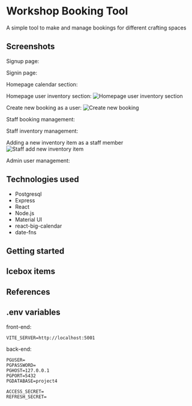 # Workshop Booking Tool

A simple tool to make and manage bookings for different crafting spaces

## Screenshots

Signup page:

Signin page:

Homepage calendar section:

Homepage user inventory section:
![Homepage user inventory section](https://github.com/kr222/sei-project-4/assets/59068114/3b5ffa20-ec01-4980-8d39-eccc90581477)

Create new booking as a user:
![Create new booking](https://github.com/kr222/sei-project-4/assets/59068114/7b482c17-5efb-4338-9229-e7d1430bf370)

Staff booking management:

Staff inventory management:

Adding a new inventory item as a staff member
![Staff add new inventory item](https://github.com/kr222/sei-project-4/assets/59068114/e4efa077-e8da-4692-8384-72120c9291c0)

Admin user management:

## Technologies used

- Postgresql
- Express
- React
- Node.js
- Material UI
- react-big-calendar
- date-fns

## Getting started

## Icebox items

## References

## .env variables

front-end:

```
VITE_SERVER=http://localhost:5001
```

back-end:

```
PGUSER=
PGPASSWORD=
PGHOST=127.0.0.1
PGPORT=5432
PGDATABASE=project4

ACCESS_SECRET=
REFRESH_SECRET=
```

